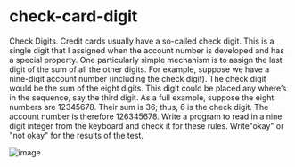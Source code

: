 # check-card-digit

Check Digits. Credit cards usually have a so-called check digit. This is a single digit that I assigned when the 
account number is developed and has a special property. One particularly simple mechanism is to assign the last digit 
of the sum of all the other digits. For example, suppose we have a nine-digit account number (including the check digit). 
The check digit would be the sum of the eight digits. This digit could be placed any where’s in the sequence, say the
third digit. As a full example, suppose the eight numbers are 12345678. Their sum is 36; thus, 6 is the check digit. 
The account number is therefore 126345678. Write a program to read in a nine digit integer from the keyboard and check it 
for these rules. Write"okay" or "not okay" for the results of the test.

![image](https://user-images.githubusercontent.com/46570973/177184772-c75a1e77-9edc-4fc5-9882-f6f253476f73.png)
